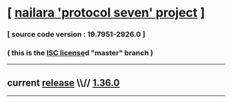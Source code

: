 
# [ [nailara 'protocol seven' project](http://src.nailara.net/) ]

### [ source code version : 19.7951-2926.0 ]

### ( this is the [ISC license](license)d "master" branch )
---
## current [release](https://github.com/anotherlink/nailara/releases) \\\\// [1.36.0](https://github.com/anotherlink/nailara/releases/tag/1.36.0)
---
